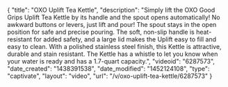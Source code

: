 {
    "title": "OXO Uplift Tea Kettle",
    "description": "Simply lift the OXO Good Grips Uplift Tea Kettle by its handle and the spout opens automatically! No awkward buttons or levers, just lift and pour! The spout stays in the open position for safe and precise pouring. The soft, non-slip handle is heat-resistant for added safety, and a large lid makes the Uplift easy to fill and easy to clean. With a polished stainless steel finish, this Kettle is attractive, durable and stain resistant. The Kettle has a whistle to let you know when your water is ready and has a 1.7-quart capacity.",
    "videoid": "6287573",
    "date_created": "1438391538",
    "date_modified": "1452124108",
    "type": "captivate",
    "layout": "video",
    "url": "\/v\/oxo-uplift-tea-kettle\/6287573"
}